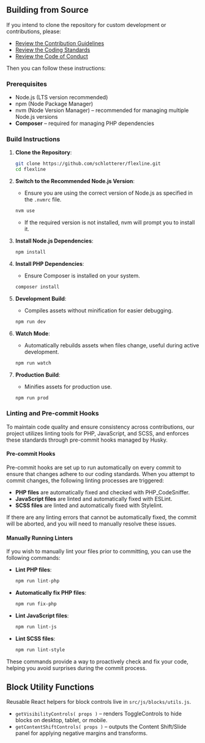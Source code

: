 ## Building from Source

If you intend to clone the repository for custom development or contributions, please:
- [Review the Contribution Guidelines](CONTRIBUTION_GUIDELINES.md)
- [Review the Coding Standards](CODING_STANDARDS.md)
- [Review the Code of Conduct](CODE_OF_CONDUCT.md)

Then you can follow these instructions:

### Prerequisites

- Node.js (LTS version recommended)
- npm (Node Package Manager)
- nvm (Node Version Manager) – recommended for managing multiple Node.js versions
- **Composer** – required for managing PHP dependencies

### Build Instructions

1. **Clone the Repository**:
   ```bash
   git clone https://github.com/schlotterer/flexline.git
   cd flexline
   ```

2. **Switch to the Recommended Node.js Version**:
   - Ensure you are using the correct version of Node.js as specified in the `.nvmrc` file.
   ```bash
   nvm use
   ```
   - If the required version is not installed, nvm will prompt you to install it.

3. **Install Node.js Dependencies**:
   ```bash
   npm install
   ```

4. **Install PHP Dependencies**:
   - Ensure Composer is installed on your system.
   ```bash
   composer install
   ```

5. **Development Build**:
   - Compiles assets without minification for easier debugging.
   ```bash
   npm run dev
   ```

6. **Watch Mode**:
   - Automatically rebuilds assets when files change, useful during active development.
   ```bash
   npm run watch
   ```

7. **Production Build**:
   - Minifies assets for production use.
   ```bash
   npm run prod
   ```

### Linting and Pre-commit Hooks

To maintain code quality and ensure consistency across contributions, our project utilizes linting tools for PHP, JavaScript, and SCSS, and enforces these standards through pre-commit hooks managed by Husky.

#### Pre-commit Hooks

Pre-commit hooks are set up to run automatically on every commit to ensure that changes adhere to our coding standards. When you attempt to commit changes, the following linting processes are triggered:

- **PHP files** are automatically fixed and checked with PHP_CodeSniffer.
- **JavaScript files** are linted and automatically fixed with ESLint.
- **SCSS files** are linted and automatically fixed with Stylelint.

If there are any linting errors that cannot be automatically fixed, the commit will be aborted, and you will need to manually resolve these issues.

#### Manually Running Linters

If you wish to manually lint your files prior to committing, you can use the following commands:

- **Lint PHP files**:
  ```bash
  npm run lint-php
  ```

- **Automatically fix PHP files**:
  ```bash
  npm run fix-php
  ```

- **Lint JavaScript files**:
  ```bash
  npm run lint-js
  ```

- **Lint SCSS files**:
  ```bash
  npm run lint-style
  ```

These commands provide a way to proactively check and fix your code, helping you avoid surprises during the commit process.

## Block Utility Functions

Reusable React helpers for block controls live in `src/js/blocks/utils.js`.

- `getVisibilityControls( props )` – renders ToggleControls to hide blocks on desktop, tablet, or mobile.
- `getContentShiftControls( props )` – outputs the Content Shift/Slide panel for applying negative margins and transforms.

